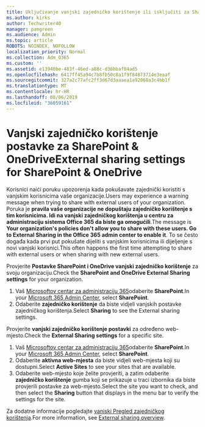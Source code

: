```yaml
---
title: Uključivanje vanjski zajedničko korištenje ili isključiti za SharePoint
ms.author: kirks
author: Techwriter40
manager: pamgreen
ms.audience: Admin
ms.topic: article
ROBOTS: NOINDEX, NOFOLLOW
localization_priority: Normal
ms.collection: Adm_O365
ms.custom: ''
ms.assetid: e13940be-483f-46ed-a88c-d36bbaf04ad5
ms.openlocfilehash: 6417ff45a94c7b8fb50c8a1f9f84873714e3eaaf
ms.sourcegitcommit: 327a2c77afc2ff3d67d3aaaea1a92068a3c4bb1f
ms.translationtype: MT
ms.contentlocale: hr-HR
ms.lasthandoff: 08/06/2019
ms.locfileid: "36059161"
---
```

# <a name="external-sharing-settings-for-sharepoint--onedrive"></a><span data-ttu-id="3f161-102">Vanjski zajedničko korištenje postavke za SharePoint & OneDrive</span><span class="sxs-lookup"><span data-stu-id="3f161-102">External sharing settings for SharePoint & OneDrive</span></span>

<span data-ttu-id="3f161-103">Korisnici naići poruku upozorenja kada pokušavate zajednički koristiti s vanjskim korisnicima vaše organizacije.</span><span class="sxs-lookup"><span data-stu-id="3f161-103">Users may experience a warning message when trying to share with external users of your organization.</span></span> <span data-ttu-id="3f161-104">Poruka je **pravila vaše organizacije ne dopuštaju zajedničko korištenje s tim korisnicima. Idi na vanjski zajedničkog korištenja u centru za administraciju sistema Office 365 da biste ga omogućili**.</span><span class="sxs-lookup"><span data-stu-id="3f161-104">The message is **Your organization's policies don't allow you to share with these users. Go to External Sharing in the Office 365 admin center to enable it**.</span></span> <span data-ttu-id="3f161-105">To se često događa kada prvi put pokušate dijeliti s vanjskim korisnicima ili dijeljenje s novi vanjski korisnici.</span><span class="sxs-lookup"><span data-stu-id="3f161-105">This often happens the first time attempting to share with external users or when sharing with new external users.</span></span>

<span data-ttu-id="3f161-106">Provjerite **Postavke SharePoint i OneDrive vanjski zajedničko korištenje** za svoju organizaciju.</span><span class="sxs-lookup"><span data-stu-id="3f161-106">Check the **SharePoint and OneDrive External Sharing settings** for your organization.</span></span>

1. <span data-ttu-id="3f161-107">Vaš [Microsoftov centar za administraciju 365](https://admin.microsoft.com/AdminPortal/Home#/homepage">https://admin.microsoft.com/)odaberite **SharePoint**.</span><span class="sxs-lookup"><span data-stu-id="3f161-107">In your [Microsoft 365 Admin Center](https://admin.microsoft.com/AdminPortal/Home#/homepage">https://admin.microsoft.com/), select **SharePoint**.</span></span>
3. <span data-ttu-id="3f161-108">Odaberite **zajedničko korištenje** da biste vidjeli vanjskih postavke zajedničkog korištenja.</span><span class="sxs-lookup"><span data-stu-id="3f161-108">Select **Sharing** to see the External sharing settings.</span></span>

<span data-ttu-id="3f161-109">Provjerite **vanjski zajedničko korištenje postavki** za određeno web-mjesto.</span><span class="sxs-lookup"><span data-stu-id="3f161-109">Check the **External Sharing settings** for a specific site.</span></span>

1. <span data-ttu-id="3f161-110">Vaš [Microsoftov centar za administraciju 365](https://admin.microsoft.com/AdminPortal/Home#/homepage">https://admin.microsoft.com/)odaberite **SharePoint**.</span><span class="sxs-lookup"><span data-stu-id="3f161-110">In your [Microsoft 365 Admin Center](https://admin.microsoft.com/AdminPortal/Home#/homepage">https://admin.microsoft.com/), select **SharePoint**.</span></span>
2. <span data-ttu-id="3f161-111">Odaberite **aktivna web-mjesta** da biste vidjeli web-mjesta koji su dostupni.</span><span class="sxs-lookup"><span data-stu-id="3f161-111">Select **Active Sites** to see your sites that are available.</span></span>
3. <span data-ttu-id="3f161-112">Odaberite web-mjesto koje želite provjeriti, a zatim odaberite **zajedničko korištenje** gumba koji se prikazuje u traci izbornika da biste provjerili postavke za web-mjesto.</span><span class="sxs-lookup"><span data-stu-id="3f161-112">Select the site you want to check, and then select the **Sharing** button that displays in the menu bar to verify the settings for the site.</span></span>

<span data-ttu-id="3f161-113">Za dodatne informacije pogledajte [vanjski Pregled zajedničkog korištenja](https://docs.microsoft.com/sharepoint/external-sharing-overview).</span><span class="sxs-lookup"><span data-stu-id="3f161-113">For more information, see [External sharing overview](https://docs.microsoft.com/sharepoint/external-sharing-overview).</span></span>
